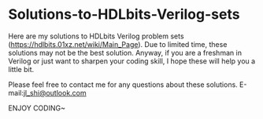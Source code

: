# Solutions-to-HDLbits-Verilog-sets

Here are my solutions to HDLbits Verilog problem sets (https://hdlbits.01xz.net/wiki/Main_Page).
Due to limited time, these solutions may not be the best solution. 
Anyway, if you are a freshman in Verilog or just want to sharpen your coding skill, I hope these will help you a little bit.

Please feel free to contact me for any questions about these solutions.
E-mail:jl_shi@outlook.com

ENJOY CODING~

